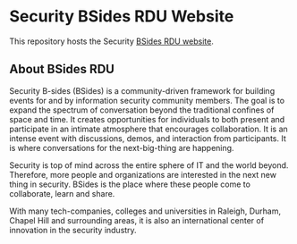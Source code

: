 # Security BSides RDU Website
This repository hosts the Security [BSides RDU website](https://bsidesrdu.org).

## About BSides RDU

Security B-sides (BSides) is a community-driven framework for building events for and by information security community members. 
The goal is to expand the spectrum of conversation beyond the traditional confines of space and time. It creates opportunities for individuals to both present and participate in an intimate atmosphere that encourages collaboration. 
It is an intense event with discussions, demos, and interaction from participants. It is where conversations for the next-big-thing are happening. 

Security is top of mind across the entire sphere of IT and the world beyond. Therefore, more people and organizations are interested in the next new thing in security. BSides is the place where these people come to collaborate, learn and share. 

With many tech-companies, colleges and universities in Raleigh, Durham, Chapel Hill and surrounding areas, it is also an international center of innovation in the security industry.

